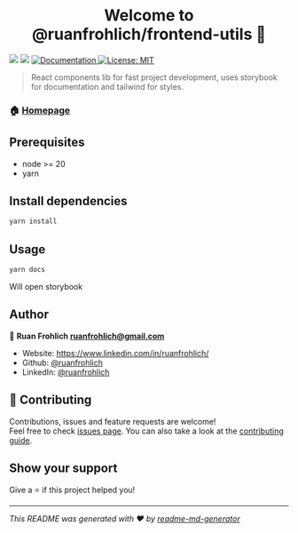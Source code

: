 <h1 align="center">Welcome to @ruanfrohlich/frontend-utils 👋</h1>
<p>
<img src="https://img.shields.io/badge/yarn-v1-red.svg" />
  <img src="https://img.shields.io/badge/node-v20-blue.svg" />
  <a href="https://github.com/ruanfrohlich/frontend-utils" target="_blank">
    <img alt="Documentation" src="https://img.shields.io/badge/documentation-yes-brightgreen.svg" />
  </a>
  <a href="#" target="_blank">
    <img alt="License: MIT" src="https://img.shields.io/badge/License-MIT-yellow.svg" />
  </a>
</p>

> React components lib for fast project development, uses storybook for documentation and tailwind for styles.

### 🏠 [Homepage](https://github.com/ruanfrohlich/frontend-utils)

## Prerequisites

- node >= 20
- yarn

## Install dependencies

```sh
yarn install
```

## Usage

```sh
yarn docs
```

Will open storybook

## Author

👤 **Ruan Frohlich <ruanfrohlich@gmail.com>**

- Website: https://www.linkedin.com/in/ruanfrohlich/
- Github: [@ruanfrohlich](https://github.com/ruanfrohlich)
- LinkedIn: [@ruanfrohlich](https://linkedin.com/in/ruanfrohlich)

## 🤝 Contributing

Contributions, issues and feature requests are welcome!<br />Feel free to check [issues page](https://github.com/ruanfrohlich/frontend-utils/issues). You can also take a look at the [contributing guide](ssh://git@github.com:ruanfrohlich/frontend-utils/blob/master/CONTRIBUTING.md).

## Show your support

Give a ⭐️ if this project helped you!

---

_This README was generated with ❤️ by [readme-md-generator](https://github.com/kefranabg/readme-md-generator)_
